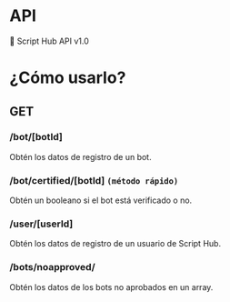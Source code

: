# API
🎣 Script Hub API v1.0

# ¿Cómo usarlo?

## GET


### /bot/[botId]

Obtén los datos de registro de un bot.

### /bot/certified/[botId] `(método rápido)`

Obtén un booleano si el bot está verificado o no.

### /user/[userId]

Obtén los datos de registro de un usuario de Script Hub.

### /bots/noapproved/ 

Obtén los datos de los bots no aprobados en un array.
